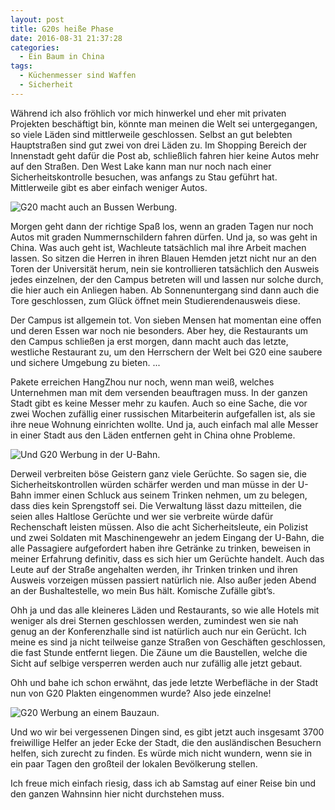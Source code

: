 ```yaml
---
layout: post
title: G20s heiße Phase
date: 2016-08-31 21:37:28
categories:
  - Ein Baum in China
tags:
  - Küchenmesser sind Waffen
  - Sicherheit
---
```


Während ich also fröhlich vor mich hinwerkel und eher mit privaten Projekten beschäftigt bin, könnte man meinen die Welt sei untergegangen, so viele Läden sind mittlerweile geschlossen. Selbst an gut belebten Hauptstraßen sind gut zwei von drei Läden zu. Im Shopping Bereich der Innenstadt geht dafür die Post ab, schließlich fahren hier keine Autos mehr auf den Straßen. Den West Lake kann man nur noch nach einer Sicherheitskontrolle besuchen, was anfangs zu Stau geführt hat. Mittlerweile gibt es aber einfach weniger Autos.

![G20 macht auch an Bussen Werbung.](/images/china/G20/bus.jpg)

Morgen geht dann der richtige Spaß los, wenn an graden Tagen nur noch Autos mit graden Nummernschildern fahren dürfen. Und ja, so was geht in China. Was auch geht ist, Wachleute tatsächlich mal ihre Arbeit machen lassen. So sitzen die Herren in ihren Blauen Hemden jetzt nicht nur an den Toren der Universität herum, nein sie kontrollieren tatsächlich den Ausweis jedes einzelnen, der den Campus betreten will und lassen nur solche durch, die hier auch ein Anliegen haben. Ab Sonnenuntergang sind dann auch die Tore geschlossen, zum Glück öffnet mein Studierendenausweis diese.

<!-- more -->

Der Campus ist allgemein tot. Von sieben Mensen hat momentan eine offen und deren Essen war noch nie besonders. Aber hey, die Restaurants um den Campus schließen ja erst morgen, dann macht auch das letzte, westliche Restaurant zu, um den Herrschern der Welt bei G20 eine saubere und sichere Umgebung zu bieten. ...

Pakete erreichen HangZhou nur noch, wenn man weiß, welches Unternehmen man mit dem versenden beauftragen muss. In der ganzen Stadt gibt es keine Messer mehr zu kaufen. Auch so eine Sache, die vor zwei Wochen zufällig einer russischen Mitarbeiterin aufgefallen ist, als sie ihre neue Wohnung einrichten wollte. Und ja, auch einfach mal alle Messer in einer Stadt aus den Läden entfernen geht in China ohne Probleme.

![Und G20 Werbung in der U-Bahn.](/images/china/G20/u-bahn.jpg)

Derweil verbreiten böse Geistern ganz viele Gerüchte. So sagen sie, die Sicherheitskontrollen würden schärfer werden und man müsse in der U-Bahn immer einen Schluck aus seinem Trinken nehmen, um zu belegen, dass dies kein Sprengstoff sei. Die Verwaltung lässt dazu mitteilen, die seien alles Haltlose Gerüchte und wer sie verbreite würde dafür Rechenschaft leisten müssen. Also die acht Sicherheitsleute, ein Polizist und zwei Soldaten mit Maschinengewehr an jedem Eingang der U-Bahn, die alle Passagiere aufgefordert haben ihre Getränke zu trinken, beweisen in meiner Erfahrung definitiv, dass es sich hier um Gerüchte handelt. Auch das Leute auf der Straße angehalten werden, ihr Trinken trinken und ihren Ausweis vorzeigen müssen passiert natürlich nie. Also außer jeden Abend an der Bushaltestelle, wo mein Bus hält. Komische Zufälle gibt’s.

Ohh ja und das alle kleineres Läden und Restaurants, so wie alle Hotels mit weniger als drei Sternen geschlossen werden, zumindest wen sie nah genug an der Konferenzhalle sind ist natürlich auch nur ein Gerücht. Ich meine es sind ja nicht teilweise ganze Straßen von Geschäften geschlossen, die fast Stunde entfernt liegen. Die Zäune um die Baustellen, welche die Sicht auf selbige versperren werden auch nur zufällig alle jetzt gebaut.

Ohh und bahe ich schon erwähnt, das jede letzte Werbefläche in der Stadt nun von G20 Plakten eingenommen wurde? Also jede einzelne!

![G20 Werbung an einem Bauzaun.](/images/china/G20/zaun.JPG)

Und wo wir bei vergessenen Dingen sind, es gibt jetzt auch insgesamt 3700 freiwillige Helfer an jeder Ecke der Stadt, die den ausländischen Besuchern helfen, sich zurecht zu finden. Es würde mich nicht wundern, wenn sie in ein paar Tagen den großteil der lokalen Bevölkerung stellen.

Ich freue mich einfach riesig, dass ich ab Samstag auf einer Reise bin und den ganzen Wahnsinn hier nicht durchstehen muss.
